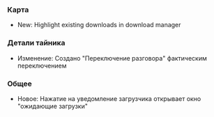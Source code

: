 ### Карта
- New: Highlight existing downloads in download manager

### Детали тайника
- Изменение: Создано "Переключение разговора" фактическим переключением

### Общее
- Новое: Нажатие на уведомление загрузчика открывает окно "ожидающие загрузки"
